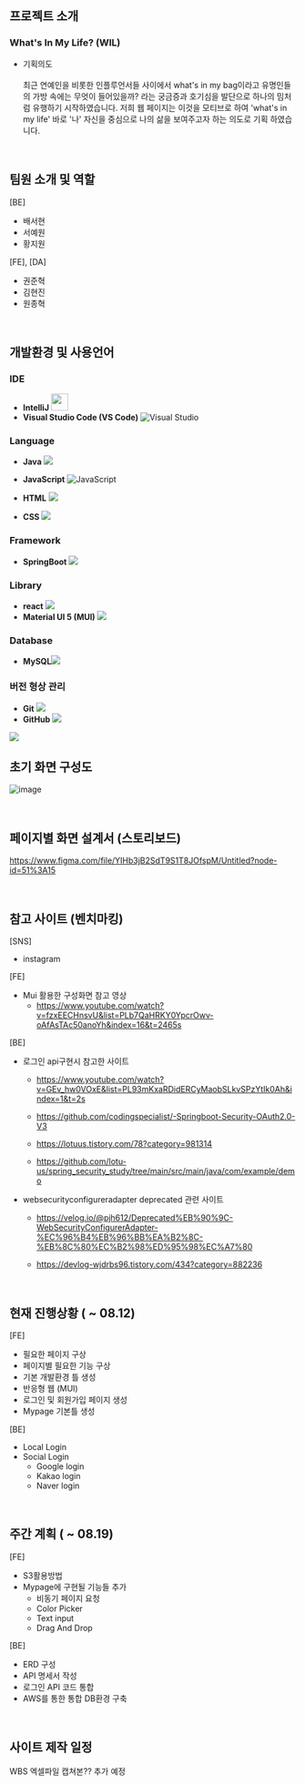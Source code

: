 ## 프로젝트 소개
### <strong>W</strong>hat's <strong>I</strong>n My <strong>L</strong>ife? (WIL) 

- 기획의도 <br><br>
최근 연예인을 비롯한 인플루언서들 사이에서 what's in my bag이라고 유명인들의 가방 속에는 무엇이 들어있을까? 라는 궁금증과 호기심을 발단으로 하나의 밈처럼 유행하기 시작하였습니다. 저희 웹 페이지는 이것을 모티브로 하여 'what's in my life' 바로 '나' 자신을 중심으로 나의 삶을 보여주고자 하는 의도로 기획 하였습니다.

<br>

## 팀원 소개 및 역할 
[BE]
 - 배서현
 - 서예원
 - 황지원

[FE], [DA]
 - 권준혁
 - 김현진
 - 원종혁

<br>
 
## 개발환경 및 사용언어
### IDE 
- **IntelliJ** <img src="https://upload.wikimedia.org/wikipedia/commons/9/9c/IntelliJ_IDEA_Icon.svg" width=30px>
- **Visual Studio Code (VS Code)** ![Visual Studio](https://img.shields.io/badge/-visualstudio-5C2D91?style=for-the-badge&logo=visualstudio&logoColor=white)

### Language
- **Java**  <img src="https://img.shields.io/badge/JAVA-007396?style=for-the-badge&logo=java&logoColor=white">

- **JavaScript** ![JavaScript](https://img.shields.io/badge/-JavaScript-%23F7DF1C?style=for-the-badge&logo=javascript&logoColor=000000&labelColor=%23F7DF1C&color=%23FFCE5A)
- **HTML** <img src="https://img.shields.io/badge/html-E34F26?style=for-the-badge&logo=html5&logoColor=white">
- **CSS**  <img src="https://img.shields.io/badge/css-1572B6?style=for-the-badge&logo=css3&logoColor=white">

### Framework
- **SpringBoot** <img src="https://img.shields.io/badge/springboot-6DB33F?style=for-the-badge&logo=springboot&logoColor=white">

### Library
- **react**  <img src="https://img.shields.io/badge/react-61DAFB?style=for-the-badge&logo=react&logoColor=black">
- **Material UI 5 (MUI)** <img src="https://img.shields.io/badge/MUI-02569B?style=for-the-badge&logo=MUI&logoColor=white">

### Database

- **MySQL**<img src="https://img.shields.io/badge/mysql-4479A1?style=for-the-badge&logo=mysql&logoColor=white"> 

### 버전 형상 관리
- **Git** <img src="https://img.shields.io/badge/git-F05032?style=for-the-badge&logo=git&logoColor=white">
- **GitHub** <img src="https://img.shields.io/badge/github-181717?style=for-the-badge&logo=github&logoColor=white">

<img src="https://img.shields.io/badge/gradle-02303A?style=for-the-badge&logo=gradle&logoColor=white">

<br>

## 초기 화면 구성도
![image](https://user-images.githubusercontent.com/103519499/184104327-38966670-d1e7-420e-bf9a-30200a59d2a0.png)

<br>

## 페이지별 화면 설계서 (스토리보드)
https://www.figma.com/file/YIHb3jB2SdT9S1T8JOfspM/Untitled?node-id=51%3A15

<br>

## 참고 사이트 (벤치마킹)
[SNS]
- instagram

[FE]
- Mui 활용한 구성화면 참고 영상
    - https://www.youtube.com/watch?v=fzxEECHnsvU&list=PLb7QaHRKY0YpcrOwv-oAfAsTAc50anoYh&index=16&t=2465s

[BE]
- 로그인 api구현시 참고한 사이트

  - https://www.youtube.com/watch?v=GEv_hw0VOxE&list=PL93mKxaRDidERCyMaobSLkvSPzYtIk0Ah&index=1&t=2s

  - https://github.com/codingspecialist/-Springboot-Security-OAuth2.0-V3

  - https://lotuus.tistory.com/78?category=981314

  - https://github.com/lotu-us/spring_security_study/tree/main/src/main/java/com/example/demo

-  websecurityconfigureradapter deprecated 관련 사이트

    - https://velog.io/@pjh612/Deprecated%EB%90%9C-WebSecurityConfigurerAdapter-%EC%96%B4%EB%96%BB%EA%B2%8C-%EB%8C%80%EC%B2%98%ED%95%98%EC%A7%80

   - https://devlog-wjdrbs96.tistory.com/434?category=882236

<br>

## 현재 진행상황 ( ~ 08.12)
[FE] 
- 필요한 페이지 구상
- 페이지별 필요한 기능 구상
- 기본 개발환경 틀 생성
- 반응형 웹 (MUI)
- 로그인 및 회원가입 페이지 생성
- Mypage 기본틀 생성

[BE]
- Local Login 
- Social Login
    - Google login
    - Kakao login
    - Naver login

<br>

## 주간 계획 ( ~ 08.19)
[FE] 
- S3활용방법
- Mypage에 구현될 기능들 추가
    - 비동기 페이지 요청
    - Color Picker
    - Text input 
    - Drag And Drop

[BE]
- ERD 구성
- API 명세서 작성
- 로그인 API 코드 통합
- AWS를 통한 통합 DB환경 구축

<br>

## 사이트 제작 일정
WBS 엑셀파일 캡쳐본?? 추가 예정 

